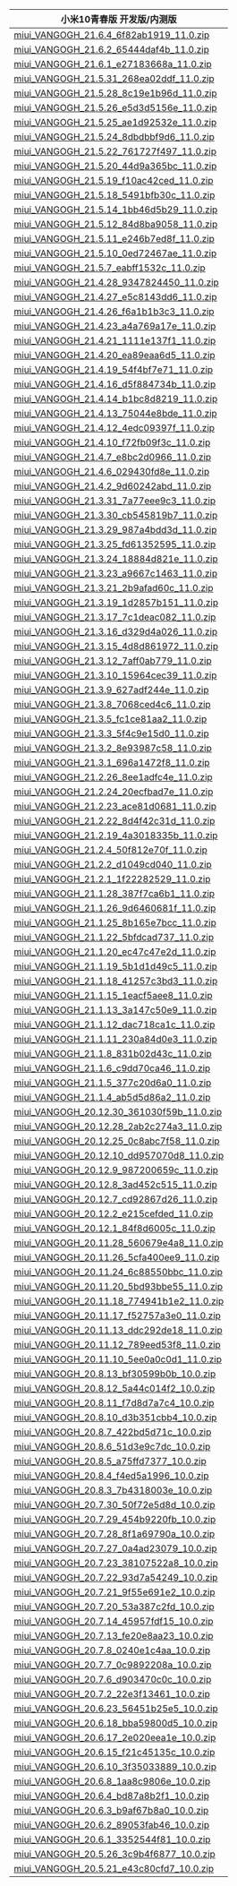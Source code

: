 | 小米10青春版  开发版/内测版    |
| ---- |
| [miui_VANGOGH_21.6.4_6f82ab1919_11.0.zip](https://hugeota.d.miui.com/21.6.4/miui_VANGOGH_21.6.4_6f82ab1919_11.0.zip)    |
| [miui_VANGOGH_21.6.2_65444daf4b_11.0.zip](https://hugeota.d.miui.com/21.6.2/miui_VANGOGH_21.6.2_65444daf4b_11.0.zip)    |
| [miui_VANGOGH_21.6.1_e27183668a_11.0.zip](https://hugeota.d.miui.com/21.6.1/miui_VANGOGH_21.6.1_e27183668a_11.0.zip)    |
| [miui_VANGOGH_21.5.31_268ea02ddf_11.0.zip](https://hugeota.d.miui.com/21.5.31/miui_VANGOGH_21.5.31_268ea02ddf_11.0.zip)    |
| [miui_VANGOGH_21.5.28_8c19e1b96d_11.0.zip](https://hugeota.d.miui.com/21.5.28/miui_VANGOGH_21.5.28_8c19e1b96d_11.0.zip)    |
| [miui_VANGOGH_21.5.26_e5d3d5156e_11.0.zip](https://hugeota.d.miui.com/21.5.26/miui_VANGOGH_21.5.26_e5d3d5156e_11.0.zip)    |
| [miui_VANGOGH_21.5.25_ae1d92532e_11.0.zip](https://hugeota.d.miui.com/21.5.25/miui_VANGOGH_21.5.25_ae1d92532e_11.0.zip)    |
| [miui_VANGOGH_21.5.24_8dbdbbf9d6_11.0.zip](https://hugeota.d.miui.com/21.5.24/miui_VANGOGH_21.5.24_8dbdbbf9d6_11.0.zip)    |
| [miui_VANGOGH_21.5.22_761727f497_11.0.zip](https://hugeota.d.miui.com/21.5.22/miui_VANGOGH_21.5.22_761727f497_11.0.zip)    |
| [miui_VANGOGH_21.5.20_44d9a365bc_11.0.zip](https://hugeota.d.miui.com/21.5.20/miui_VANGOGH_21.5.20_44d9a365bc_11.0.zip)    |
| [miui_VANGOGH_21.5.19_f10ac42ced_11.0.zip](https://hugeota.d.miui.com/21.5.19/miui_VANGOGH_21.5.19_f10ac42ced_11.0.zip)    |
| [miui_VANGOGH_21.5.18_5491bfb30c_11.0.zip](https://hugeota.d.miui.com/21.5.18/miui_VANGOGH_21.5.18_5491bfb30c_11.0.zip)    |
| [miui_VANGOGH_21.5.14_1bb46d5b29_11.0.zip](https://hugeota.d.miui.com/21.5.14/miui_VANGOGH_21.5.14_1bb46d5b29_11.0.zip)    |
| [miui_VANGOGH_21.5.12_84d8ba9058_11.0.zip](https://hugeota.d.miui.com/21.5.12/miui_VANGOGH_21.5.12_84d8ba9058_11.0.zip)    |
| [miui_VANGOGH_21.5.11_e246b7ed8f_11.0.zip](https://hugeota.d.miui.com/21.5.11/miui_VANGOGH_21.5.11_e246b7ed8f_11.0.zip)    |
| [miui_VANGOGH_21.5.10_0ed72467ae_11.0.zip](https://hugeota.d.miui.com/21.5.10/miui_VANGOGH_21.5.10_0ed72467ae_11.0.zip)    |
| [miui_VANGOGH_21.5.7_eabff1532c_11.0.zip](https://hugeota.d.miui.com/21.5.7/miui_VANGOGH_21.5.7_eabff1532c_11.0.zip)    |
| [miui_VANGOGH_21.4.28_9347824450_11.0.zip](https://hugeota.d.miui.com/21.4.28/miui_VANGOGH_21.4.28_9347824450_11.0.zip)    |
| [miui_VANGOGH_21.4.27_e5c8143dd6_11.0.zip](https://hugeota.d.miui.com/21.4.27/miui_VANGOGH_21.4.27_e5c8143dd6_11.0.zip)    |
| [miui_VANGOGH_21.4.26_f6a1b1b3c3_11.0.zip](https://hugeota.d.miui.com/21.4.26/miui_VANGOGH_21.4.26_f6a1b1b3c3_11.0.zip)    |
| [miui_VANGOGH_21.4.23_a4a769a17e_11.0.zip](https://hugeota.d.miui.com/21.4.23/miui_VANGOGH_21.4.23_a4a769a17e_11.0.zip)    |
| [miui_VANGOGH_21.4.21_1111e137f1_11.0.zip](https://hugeota.d.miui.com/21.4.21/miui_VANGOGH_21.4.21_1111e137f1_11.0.zip)    |
| [miui_VANGOGH_21.4.20_ea89eaa6d5_11.0.zip](https://hugeota.d.miui.com/21.4.20/miui_VANGOGH_21.4.20_ea89eaa6d5_11.0.zip)    |
| [miui_VANGOGH_21.4.19_54f4bf7e71_11.0.zip](https://hugeota.d.miui.com/21.4.19/miui_VANGOGH_21.4.19_54f4bf7e71_11.0.zip)    |
| [miui_VANGOGH_21.4.16_d5f884734b_11.0.zip](https://hugeota.d.miui.com/21.4.16/miui_VANGOGH_21.4.16_d5f884734b_11.0.zip)    |
| [miui_VANGOGH_21.4.14_b1bc8d8219_11.0.zip](https://hugeota.d.miui.com/21.4.14/miui_VANGOGH_21.4.14_b1bc8d8219_11.0.zip)    |
| [miui_VANGOGH_21.4.13_75044e8bde_11.0.zip](https://hugeota.d.miui.com/21.4.13/miui_VANGOGH_21.4.13_75044e8bde_11.0.zip)    |
| [miui_VANGOGH_21.4.12_4edc09397f_11.0.zip](https://hugeota.d.miui.com/21.4.12/miui_VANGOGH_21.4.12_4edc09397f_11.0.zip)    |
| [miui_VANGOGH_21.4.10_f72fb09f3c_11.0.zip](https://hugeota.d.miui.com/21.4.10/miui_VANGOGH_21.4.10_f72fb09f3c_11.0.zip)    |
| [miui_VANGOGH_21.4.7_e8bc2d0966_11.0.zip](https://hugeota.d.miui.com/21.4.7/miui_VANGOGH_21.4.7_e8bc2d0966_11.0.zip)    |
| [miui_VANGOGH_21.4.6_029430fd8e_11.0.zip](https://hugeota.d.miui.com/21.4.6/miui_VANGOGH_21.4.6_029430fd8e_11.0.zip)    |
| [miui_VANGOGH_21.4.2_9d60242abd_11.0.zip](https://hugeota.d.miui.com/21.4.2/miui_VANGOGH_21.4.2_9d60242abd_11.0.zip)    |
| [miui_VANGOGH_21.3.31_7a77eee9c3_11.0.zip](https://hugeota.d.miui.com/21.3.31/miui_VANGOGH_21.3.31_7a77eee9c3_11.0.zip)    |
| [miui_VANGOGH_21.3.30_cb545819b7_11.0.zip](https://hugeota.d.miui.com/21.3.30/miui_VANGOGH_21.3.30_cb545819b7_11.0.zip)    |
| [miui_VANGOGH_21.3.29_987a4bdd3d_11.0.zip](https://hugeota.d.miui.com/21.3.29/miui_VANGOGH_21.3.29_987a4bdd3d_11.0.zip)    |
| [miui_VANGOGH_21.3.25_fd61352595_11.0.zip](https://hugeota.d.miui.com/21.3.25/miui_VANGOGH_21.3.25_fd61352595_11.0.zip)    |
| [miui_VANGOGH_21.3.24_18884d821e_11.0.zip](https://hugeota.d.miui.com/21.3.24/miui_VANGOGH_21.3.24_18884d821e_11.0.zip)    |
| [miui_VANGOGH_21.3.23_a9667c1463_11.0.zip](https://hugeota.d.miui.com/21.3.23/miui_VANGOGH_21.3.23_a9667c1463_11.0.zip)    |
| [miui_VANGOGH_21.3.21_2b9afad60c_11.0.zip](https://hugeota.d.miui.com/21.3.21/miui_VANGOGH_21.3.21_2b9afad60c_11.0.zip)    |
| [miui_VANGOGH_21.3.19_1d2857b151_11.0.zip](https://hugeota.d.miui.com/21.3.19/miui_VANGOGH_21.3.19_1d2857b151_11.0.zip)    |
| [miui_VANGOGH_21.3.17_7c1deac082_11.0.zip](https://hugeota.d.miui.com/21.3.17/miui_VANGOGH_21.3.17_7c1deac082_11.0.zip)    |
| [miui_VANGOGH_21.3.16_d329d4a026_11.0.zip](https://hugeota.d.miui.com/21.3.16/miui_VANGOGH_21.3.16_d329d4a026_11.0.zip)    |
| [miui_VANGOGH_21.3.15_4d8d861972_11.0.zip](https://hugeota.d.miui.com/21.3.15/miui_VANGOGH_21.3.15_4d8d861972_11.0.zip)    |
| [miui_VANGOGH_21.3.12_7aff0ab779_11.0.zip](https://hugeota.d.miui.com/21.3.12/miui_VANGOGH_21.3.12_7aff0ab779_11.0.zip)    |
| [miui_VANGOGH_21.3.10_15964cec39_11.0.zip](https://hugeota.d.miui.com/21.3.10/miui_VANGOGH_21.3.10_15964cec39_11.0.zip)    |
| [miui_VANGOGH_21.3.9_627adf244e_11.0.zip](https://hugeota.d.miui.com/21.3.9/miui_VANGOGH_21.3.9_627adf244e_11.0.zip)    |
| [miui_VANGOGH_21.3.8_7068ced4c6_11.0.zip](https://hugeota.d.miui.com/21.3.8/miui_VANGOGH_21.3.8_7068ced4c6_11.0.zip)    |
| [miui_VANGOGH_21.3.5_fc1ce81aa2_11.0.zip](https://hugeota.d.miui.com/21.3.5/miui_VANGOGH_21.3.5_fc1ce81aa2_11.0.zip)    |
| [miui_VANGOGH_21.3.3_5f4c9e15d0_11.0.zip](https://hugeota.d.miui.com/21.3.3/miui_VANGOGH_21.3.3_5f4c9e15d0_11.0.zip)    |
| [miui_VANGOGH_21.3.2_8e93987c58_11.0.zip](https://hugeota.d.miui.com/21.3.2/miui_VANGOGH_21.3.2_8e93987c58_11.0.zip)    |
| [miui_VANGOGH_21.3.1_696a1472f8_11.0.zip](https://hugeota.d.miui.com/21.3.1/miui_VANGOGH_21.3.1_696a1472f8_11.0.zip)    |
| [miui_VANGOGH_21.2.26_8ee1adfc4e_11.0.zip](https://hugeota.d.miui.com/21.2.26/miui_VANGOGH_21.2.26_8ee1adfc4e_11.0.zip)    |
| [miui_VANGOGH_21.2.24_20ecfbad7e_11.0.zip](https://hugeota.d.miui.com/21.2.24/miui_VANGOGH_21.2.24_20ecfbad7e_11.0.zip)    |
| [miui_VANGOGH_21.2.23_ace81d0681_11.0.zip](https://hugeota.d.miui.com/21.2.23/miui_VANGOGH_21.2.23_ace81d0681_11.0.zip)    |
| [miui_VANGOGH_21.2.22_8d4f42c31d_11.0.zip](https://hugeota.d.miui.com/21.2.22/miui_VANGOGH_21.2.22_8d4f42c31d_11.0.zip)    |
| [miui_VANGOGH_21.2.19_4a3018335b_11.0.zip](https://hugeota.d.miui.com/21.2.19/miui_VANGOGH_21.2.19_4a3018335b_11.0.zip)    |
| [miui_VANGOGH_21.2.4_50f812e70f_11.0.zip](https://hugeota.d.miui.com/21.2.4/miui_VANGOGH_21.2.4_50f812e70f_11.0.zip)    |
| [miui_VANGOGH_21.2.2_d1049cd040_11.0.zip](https://hugeota.d.miui.com/21.2.2/miui_VANGOGH_21.2.2_d1049cd040_11.0.zip)    |
| [miui_VANGOGH_21.2.1_1f22282529_11.0.zip](https://hugeota.d.miui.com/21.2.1/miui_VANGOGH_21.2.1_1f22282529_11.0.zip)    |
| [miui_VANGOGH_21.1.28_387f7ca6b1_11.0.zip](https://hugeota.d.miui.com/21.1.28/miui_VANGOGH_21.1.28_387f7ca6b1_11.0.zip)    |
| [miui_VANGOGH_21.1.26_9d6460681f_11.0.zip](https://hugeota.d.miui.com/21.1.26/miui_VANGOGH_21.1.26_9d6460681f_11.0.zip)    |
| [miui_VANGOGH_21.1.25_8b165e7bcc_11.0.zip](https://hugeota.d.miui.com/21.1.25/miui_VANGOGH_21.1.25_8b165e7bcc_11.0.zip)    |
| [miui_VANGOGH_21.1.22_5bfdcad737_11.0.zip](https://hugeota.d.miui.com/21.1.22/miui_VANGOGH_21.1.22_5bfdcad737_11.0.zip)    |
| [miui_VANGOGH_21.1.20_ec47c47e2d_11.0.zip](https://hugeota.d.miui.com/21.1.20/miui_VANGOGH_21.1.20_ec47c47e2d_11.0.zip)    |
| [miui_VANGOGH_21.1.19_5b1d1d49c5_11.0.zip](https://hugeota.d.miui.com/21.1.19/miui_VANGOGH_21.1.19_5b1d1d49c5_11.0.zip)    |
| [miui_VANGOGH_21.1.18_41257c3bd3_11.0.zip](https://hugeota.d.miui.com/21.1.18/miui_VANGOGH_21.1.18_41257c3bd3_11.0.zip)    |
| [miui_VANGOGH_21.1.15_1eacf5aee8_11.0.zip](https://hugeota.d.miui.com/21.1.15/miui_VANGOGH_21.1.15_1eacf5aee8_11.0.zip)    |
| [miui_VANGOGH_21.1.13_3a147c50e9_11.0.zip](https://hugeota.d.miui.com/21.1.13/miui_VANGOGH_21.1.13_3a147c50e9_11.0.zip)    |
| [miui_VANGOGH_21.1.12_dac718ca1c_11.0.zip](https://hugeota.d.miui.com/21.1.12/miui_VANGOGH_21.1.12_dac718ca1c_11.0.zip)    |
| [miui_VANGOGH_21.1.11_230a84d0e3_11.0.zip](https://hugeota.d.miui.com/21.1.11/miui_VANGOGH_21.1.11_230a84d0e3_11.0.zip)    |
| [miui_VANGOGH_21.1.8_831b02d43c_11.0.zip](https://hugeota.d.miui.com/21.1.8/miui_VANGOGH_21.1.8_831b02d43c_11.0.zip)    |
| [miui_VANGOGH_21.1.6_c9dd70ca46_11.0.zip](https://hugeota.d.miui.com/21.1.6/miui_VANGOGH_21.1.6_c9dd70ca46_11.0.zip)    |
| [miui_VANGOGH_21.1.5_377c20d6a0_11.0.zip](https://hugeota.d.miui.com/21.1.5/miui_VANGOGH_21.1.5_377c20d6a0_11.0.zip)    |
| [miui_VANGOGH_21.1.4_ab5d5d86a2_11.0.zip](https://hugeota.d.miui.com/21.1.4/miui_VANGOGH_21.1.4_ab5d5d86a2_11.0.zip)    |
| [miui_VANGOGH_20.12.30_361030f59b_11.0.zip](https://hugeota.d.miui.com/20.12.30/miui_VANGOGH_20.12.30_361030f59b_11.0.zip)    |
| [miui_VANGOGH_20.12.28_2ab2c274a3_11.0.zip](https://hugeota.d.miui.com/20.12.28/miui_VANGOGH_20.12.28_2ab2c274a3_11.0.zip)    |
| [miui_VANGOGH_20.12.25_0c8abc7f58_11.0.zip](https://hugeota.d.miui.com/20.12.25/miui_VANGOGH_20.12.25_0c8abc7f58_11.0.zip)    |
| [miui_VANGOGH_20.12.10_dd957070d8_11.0.zip](https://hugeota.d.miui.com/20.12.10/miui_VANGOGH_20.12.10_dd957070d8_11.0.zip)    |
| [miui_VANGOGH_20.12.9_987200659c_11.0.zip](https://hugeota.d.miui.com/20.12.9/miui_VANGOGH_20.12.9_987200659c_11.0.zip)    |
| [miui_VANGOGH_20.12.8_3ad452c515_11.0.zip](https://hugeota.d.miui.com/20.12.8/miui_VANGOGH_20.12.8_3ad452c515_11.0.zip)    |
| [miui_VANGOGH_20.12.7_cd92867d26_11.0.zip](https://hugeota.d.miui.com/20.12.7/miui_VANGOGH_20.12.7_cd92867d26_11.0.zip)    |
| [miui_VANGOGH_20.12.2_e215cefded_11.0.zip](https://hugeota.d.miui.com/20.12.2/miui_VANGOGH_20.12.2_e215cefded_11.0.zip)    |
| [miui_VANGOGH_20.12.1_84f8d6005c_11.0.zip](https://hugeota.d.miui.com/20.12.1/miui_VANGOGH_20.12.1_84f8d6005c_11.0.zip)    |
| [miui_VANGOGH_20.11.28_560679e4a8_11.0.zip](https://hugeota.d.miui.com/20.11.28/miui_VANGOGH_20.11.28_560679e4a8_11.0.zip)    |
| [miui_VANGOGH_20.11.26_5cfa400ee9_11.0.zip](https://hugeota.d.miui.com/20.11.26/miui_VANGOGH_20.11.26_5cfa400ee9_11.0.zip)    |
| [miui_VANGOGH_20.11.24_6c88550bbc_11.0.zip](https://hugeota.d.miui.com/20.11.24/miui_VANGOGH_20.11.24_6c88550bbc_11.0.zip)    |
| [miui_VANGOGH_20.11.20_5bd93bbe55_11.0.zip](https://hugeota.d.miui.com/20.11.20/miui_VANGOGH_20.11.20_5bd93bbe55_11.0.zip)    |
| [miui_VANGOGH_20.11.18_774941b1e2_11.0.zip](https://hugeota.d.miui.com/20.11.18/miui_VANGOGH_20.11.18_774941b1e2_11.0.zip)    |
| [miui_VANGOGH_20.11.17_f52757a3e0_11.0.zip](https://hugeota.d.miui.com/20.11.17/miui_VANGOGH_20.11.17_f52757a3e0_11.0.zip)    |
| [miui_VANGOGH_20.11.13_ddc292de18_11.0.zip](https://hugeota.d.miui.com/20.11.13/miui_VANGOGH_20.11.13_ddc292de18_11.0.zip)    |
| [miui_VANGOGH_20.11.12_789eed53f8_11.0.zip](https://hugeota.d.miui.com/20.11.12/miui_VANGOGH_20.11.12_789eed53f8_11.0.zip)    |
| [miui_VANGOGH_20.11.10_5ee0a0c0d1_11.0.zip](https://hugeota.d.miui.com/20.11.10/miui_VANGOGH_20.11.10_5ee0a0c0d1_11.0.zip)    |
| [miui_VANGOGH_20.8.13_bf30599b0b_10.0.zip](https://hugeota.d.miui.com/20.8.13/miui_VANGOGH_20.8.13_bf30599b0b_10.0.zip)    |
| [miui_VANGOGH_20.8.12_5a44c014f2_10.0.zip](https://hugeota.d.miui.com/20.8.12/miui_VANGOGH_20.8.12_5a44c014f2_10.0.zip)    |
| [miui_VANGOGH_20.8.11_f7d8d7a7c4_10.0.zip](https://hugeota.d.miui.com/20.8.11/miui_VANGOGH_20.8.11_f7d8d7a7c4_10.0.zip)    |
| [miui_VANGOGH_20.8.10_d3b351cbb4_10.0.zip](https://hugeota.d.miui.com/20.8.10/miui_VANGOGH_20.8.10_d3b351cbb4_10.0.zip)    |
| [miui_VANGOGH_20.8.7_422bd5d71c_10.0.zip](https://hugeota.d.miui.com/20.8.7/miui_VANGOGH_20.8.7_422bd5d71c_10.0.zip)    |
| [miui_VANGOGH_20.8.6_51d3e9c7dc_10.0.zip](https://hugeota.d.miui.com/20.8.6/miui_VANGOGH_20.8.6_51d3e9c7dc_10.0.zip)    |
| [miui_VANGOGH_20.8.5_a75ffd7377_10.0.zip](https://hugeota.d.miui.com/20.8.5/miui_VANGOGH_20.8.5_a75ffd7377_10.0.zip)    |
| [miui_VANGOGH_20.8.4_f4ed5a1996_10.0.zip](https://hugeota.d.miui.com/20.8.4/miui_VANGOGH_20.8.4_f4ed5a1996_10.0.zip)    |
| [miui_VANGOGH_20.8.3_7b4318003e_10.0.zip](https://hugeota.d.miui.com/20.8.3/miui_VANGOGH_20.8.3_7b4318003e_10.0.zip)    |
| [miui_VANGOGH_20.7.30_50f72e5d8d_10.0.zip](https://hugeota.d.miui.com/20.7.30/miui_VANGOGH_20.7.30_50f72e5d8d_10.0.zip)    |
| [miui_VANGOGH_20.7.29_454b9220fb_10.0.zip](https://hugeota.d.miui.com/20.7.29/miui_VANGOGH_20.7.29_454b9220fb_10.0.zip)    |
| [miui_VANGOGH_20.7.28_8f1a69790a_10.0.zip](https://hugeota.d.miui.com/20.7.28/miui_VANGOGH_20.7.28_8f1a69790a_10.0.zip)    |
| [miui_VANGOGH_20.7.27_0a4ad23079_10.0.zip](https://hugeota.d.miui.com/20.7.27/miui_VANGOGH_20.7.27_0a4ad23079_10.0.zip)    |
| [miui_VANGOGH_20.7.23_38107522a8_10.0.zip](https://hugeota.d.miui.com/20.7.23/miui_VANGOGH_20.7.23_38107522a8_10.0.zip)    |
| [miui_VANGOGH_20.7.22_93d7a54249_10.0.zip](https://hugeota.d.miui.com/20.7.22/miui_VANGOGH_20.7.22_93d7a54249_10.0.zip)    |
| [miui_VANGOGH_20.7.21_9f55e691e2_10.0.zip](https://hugeota.d.miui.com/20.7.21/miui_VANGOGH_20.7.21_9f55e691e2_10.0.zip)    |
| [miui_VANGOGH_20.7.20_53a387c2fd_10.0.zip](https://hugeota.d.miui.com/20.7.20/miui_VANGOGH_20.7.20_53a387c2fd_10.0.zip)    |
| [miui_VANGOGH_20.7.14_45957fdf15_10.0.zip](https://hugeota.d.miui.com/20.7.14/miui_VANGOGH_20.7.14_45957fdf15_10.0.zip)    |
| [miui_VANGOGH_20.7.13_fe20e8aa23_10.0.zip](https://hugeota.d.miui.com/20.7.13/miui_VANGOGH_20.7.13_fe20e8aa23_10.0.zip)    |
| [miui_VANGOGH_20.7.8_0240e1c4aa_10.0.zip](https://hugeota.d.miui.com/20.7.8/miui_VANGOGH_20.7.8_0240e1c4aa_10.0.zip)    |
| [miui_VANGOGH_20.7.7_0c9892208a_10.0.zip](https://hugeota.d.miui.com/20.7.7/miui_VANGOGH_20.7.7_0c9892208a_10.0.zip)    |
| [miui_VANGOGH_20.7.6_d903470c0c_10.0.zip](https://hugeota.d.miui.com/20.7.6/miui_VANGOGH_20.7.6_d903470c0c_10.0.zip)    |
| [miui_VANGOGH_20.7.2_22e3f13461_10.0.zip](https://hugeota.d.miui.com/20.7.2/miui_VANGOGH_20.7.2_22e3f13461_10.0.zip)    |
| [miui_VANGOGH_20.6.23_56451b25e5_10.0.zip](https://hugeota.d.miui.com/20.6.23/miui_VANGOGH_20.6.23_56451b25e5_10.0.zip)    |
| [miui_VANGOGH_20.6.18_bba59800d5_10.0.zip](https://hugeota.d.miui.com/20.6.18/miui_VANGOGH_20.6.18_bba59800d5_10.0.zip)    |
| [miui_VANGOGH_20.6.17_2e020eea1e_10.0.zip](https://hugeota.d.miui.com/20.6.17/miui_VANGOGH_20.6.17_2e020eea1e_10.0.zip)    |
| [miui_VANGOGH_20.6.15_f21c45135c_10.0.zip](https://hugeota.d.miui.com/20.6.15/miui_VANGOGH_20.6.15_f21c45135c_10.0.zip)    |
| [miui_VANGOGH_20.6.10_3f35033889_10.0.zip](https://hugeota.d.miui.com/20.6.10/miui_VANGOGH_20.6.10_3f35033889_10.0.zip)    |
| [miui_VANGOGH_20.6.8_1aa8c9806e_10.0.zip](https://hugeota.d.miui.com/20.6.8/miui_VANGOGH_20.6.8_1aa8c9806e_10.0.zip)    |
| [miui_VANGOGH_20.6.4_bd87a8b2f1_10.0.zip](https://hugeota.d.miui.com/20.6.4/miui_VANGOGH_20.6.4_bd87a8b2f1_10.0.zip)    |
| [miui_VANGOGH_20.6.3_b9af67b8a0_10.0.zip](https://hugeota.d.miui.com/20.6.3/miui_VANGOGH_20.6.3_b9af67b8a0_10.0.zip)    |
| [miui_VANGOGH_20.6.2_89053fab46_10.0.zip](https://hugeota.d.miui.com/20.6.2/miui_VANGOGH_20.6.2_89053fab46_10.0.zip)    |
| [miui_VANGOGH_20.6.1_3352544f81_10.0.zip](https://hugeota.d.miui.com/20.6.1/miui_VANGOGH_20.6.1_3352544f81_10.0.zip)    |
| [miui_VANGOGH_20.5.26_3c9b4f6877_10.0.zip](https://hugeota.d.miui.com/20.5.26/miui_VANGOGH_20.5.26_3c9b4f6877_10.0.zip)    |
| [miui_VANGOGH_20.5.21_e43c80cfd7_10.0.zip](https://hugeota.d.miui.com/20.5.21/miui_VANGOGH_20.5.21_e43c80cfd7_10.0.zip)    |
